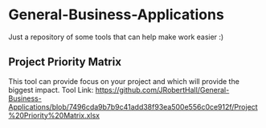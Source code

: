 # General-Business-Applications
Just a repository of some tools that can help make work easier :)

## Project Priority Matrix
This tool can provide focus on your project and which will provide the biggest impact.
Tool Link: https://github.com/JRobertHall/General-Business-Applications/blob/7496cda9b7b9c41add38f93ea500e556c0ce912f/Project%20Priority%20Matrix.xlsx
